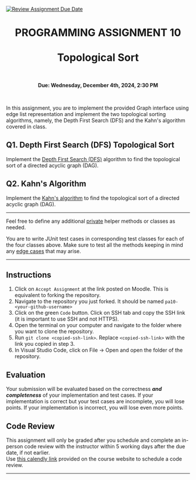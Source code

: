 [![Review Assignment Due Date](https://classroom.github.com/assets/deadline-readme-button-22041afd0340ce965d47ae6ef1cefeee28c7c493a6346c4f15d667ab976d596c.svg)](https://classroom.github.com/a/4TIv-oW9)

<center><h1>PROGRAMMING ASSIGNMENT 10
<br/><br/>Topological Sort</h1>
<br/>

**Due: Wednesday, December 4th, 2024, 2:30 PM**</center>

<br/>

In this assignment, you are to implement the provided Graph interface using edge list representation and implement the two topological sorting algorithms, namely, the Depth First Search (DFS) and the Kahn's algorithm covered in class.

## Q1. Depth First Search (DFS) Topological Sort

Implement the [Depth First Search (DFS)](https://fahadsultan.com/csc223/datastructs/graphs_topo_dfs.html) algorithm to find the topological sort of a directed acyclic graph (DAG).

## Q2. Kahn's Algorithm

Implement the [Kahn's algorithm](https://fahadsultan.com/csc223/datastructs/graphs_topo_kahn.html) to find the topological sort of a directed acyclic graph (DAG).

--- 

Feel free to define any additional <u>private</u> helper methods or classes as needed. 

You are to write JUnit test cases in corresponding test classes for each of the four classes above. Make sure to test all the methods keeping in mind any <u>edge cases</u> that may arise.

---

## **Instructions**
1. Click on `Accept Assignment` at the link posted on Moodle. This is equivalent to forking the repository.</font>
2. Navigate to the repository you just forked. It should be named `pa10-<your-github-username>`
3. Click on the green `Code` button. Click on SSH tab and copy the SSH link (it is important to use SSH and not HTTPS).
4. Open the terminal on your computer and navigate to the folder where you want to clone the repository.
5. Run `git clone <copied-ssh-link>`. Replace `<copied-ssh-link>` with the link you copied in step 3.
6. In Visual Studio Code, click on File -> Open and open the folder of the repository. 

## Evaluation

Your submission will be evaluated based on the correctness **_and completeness_** of your implementation and test cases. If your implementation is correct but your test cases are incomplete, you will lose points. If your implementation is incorrect, you will lose even more points.

## **Code Review**
This assignment will only be graded after you schedule and complete an in-person code review 
with the instructor within 5 working days after the due date, if not earlier. \
Use [this calendly link](https://calendly.com/ssultan-dpq/) provided on the course website to schedule a code review.

---
